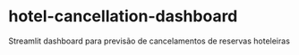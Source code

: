 # hotel-cancellation-dashboard
Streamlit dashboard para previsão de cancelamentos de reservas hoteleiras
